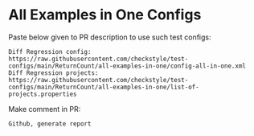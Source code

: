 # All Examples in One Configs
Paste below given to PR description to use such test configs:
```
Diff Regression config: https://raw.githubusercontent.com/checkstyle/test-configs/main/ReturnCount/all-examples-in-one/config-all-in-one.xml
Diff Regression projects: https://raw.githubusercontent.com/checkstyle/test-configs/main/ReturnCount/all-examples-in-one/list-of-projects.properties
```
Make comment in PR:
```
Github, generate report
```

